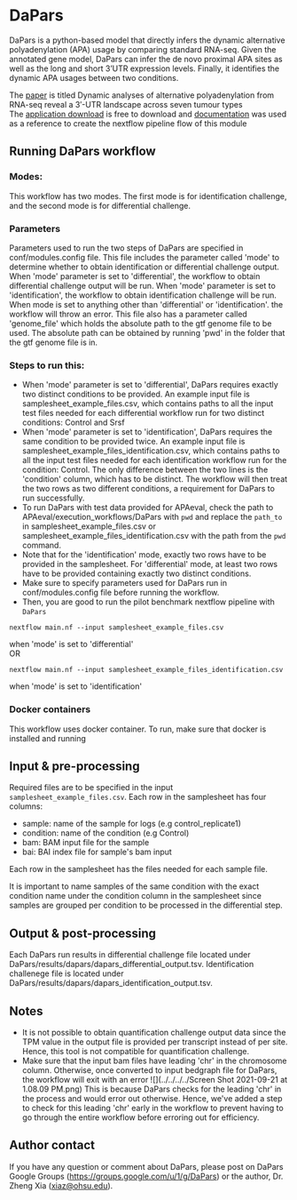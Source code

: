 # DaPars
DaPars is a python-based model that directly infers the dynamic alternative polyadenylation (APA)
usage by comparing standard RNA-seq. Given the annotated gene model, DaPars can infer the de novo proximal APA sites 
as well as the long and short 3’UTR expression levels. Finally, it identifies the dynamic APA usages between two 
conditions. 

The [paper](https://www.nature.com/articles/ncomms6274) is titled Dynamic analyses of alternative polyadenylation from 
RNA-seq reveal a 3′-UTR landscape across seven tumour types <br>
The [application download](https://github.com/ZhengXia/dapars) is free to download
and [documentation](http://xiazlab.org/dapars_tutorial/html/DaPars.html) was used as a reference
to create the nextflow pipeline flow of this module

## Running DaPars workflow

### Modes:
This workflow has two modes. The first mode is for identification challenge, and the second mode is
for differential challenge.

### Parameters
Parameters used to run the two steps of DaPars are specified in conf/modules.config file. This file includes the 
parameter called 'mode' to determine whether to obtain identification or differential challenge output.
When 'mode' parameter is set to 'differential', the workflow to obtain differential challenge
output will be run. When 'mode' parameter is set to 'identification', the workflow to obtain identification
challenge will be run. When mode is set to anything other than 'differential' or 'identification'. the workflow
will throw an error. This file also has a parameter called 'genome_file' which holds the absolute path 
to the gtf genome file to be used. The absolute path can be obtained by running 'pwd' in the folder that the 
gtf genome file is in.

### Steps to run this:
 - When 'mode' parameter is set to 'differential', DaPars requires exactly two distinct conditions to be provided. An 
   example input file is samplesheet_example_files.csv, which contains paths to all the input test files needed for 
   each differential workflow run for two distinct conditions: Control and Srsf
 - When 'mode' parameter is set to 'identification', DaPars requires the same condition to be provided twice. An 
   example input file is samplesheet_example_files_identification.csv, which contains paths to all the input test files needed for 
   each identification workflow run for the condition: Control. The only difference between the two lines
   is the 'condition' column, which has to be distinct. The workflow will then treat the two rows as two different
   conditions, a requirement for DaPars to run successfully.
 - To run DaPars with test data provided for APAeval, check the path to APAeval/execution_workflows/DaPars with `pwd` and replace the `path_to` 
   in samplesheet_example_files.csv or samplesheet_example_files_identification.csv with the 
   path from the `pwd` command. 
 - Note that for the 'identification' mode, exactly two rows have to be provided in the samplesheet. For
   'differential' mode, at least two rows have to be provided containing exactly two distinct conditions.
 - Make sure to specify parameters used for DaPars run in conf/modules.config file before running the workflow.
 - Then, you are good to run the pilot benchmark nextflow pipeline with `DaPars`

```
nextflow main.nf --input samplesheet_example_files.csv
```
when 'mode' is set to 'differential' <br>
OR
```
nextflow main.nf --input samplesheet_example_files_identification.csv
```
when 'mode' is set to 'identification'

### Docker containers
This workflow uses docker container. To run, make sure that docker is installed and running

## Input & pre-processing
Required files are to be specified in the input `samplesheet_example_files.csv`. Each row in the samplesheet has four
columns:

- sample: name of the sample for logs (e.g control_replicate1)
- condition: name of the condition (e.g Control) 
- bam: BAM input file for the sample 
- bai: BAI index file for sample's bam input

Each row in the samplesheet has the files needed for each sample file.

It is important to name samples of the same condition with the exact condition name under the condition
column in the samplesheet since samples are grouped per condition to be processed in the differential step.

## Output & post-processing
Each DaPars run results in differential challenge file located under DaPars/results/dapars/dapars_differential_output.tsv.
Identification challenege file is located under DaPars/results/dapars/dapars_identification_output.tsv.

## Notes
- It is not possible to obtain quantification challenge output data since the TPM value in the output file
  is provided per transcript instead of per site. Hence, this tool is not compatible for quantification
  challenge. 
- Make sure that the input bam files have leading 'chr' in the chromosome column. Otherwise, once 
  converted to input bedgraph file for DaPars, the workflow will exit with an error
![](../../../../Screen Shot 2021-09-21 at 1.08.09 PM.png)
   This is because DaPars checks for the leading 'chr' in the process and would error out otherwise.
   Hence, we've added a step to check for this leading 'chr' early in the workflow to prevent having to
   go through the entire workflow before erroring out for efficiency.

## Author contact
If you have any question or comment about DaPars, please post on DaPars Google Groups (https://groups.google.com/u/1/g/DaPars) or the author, Dr. Zheng Xia (xiaz@ohsu.edu).
